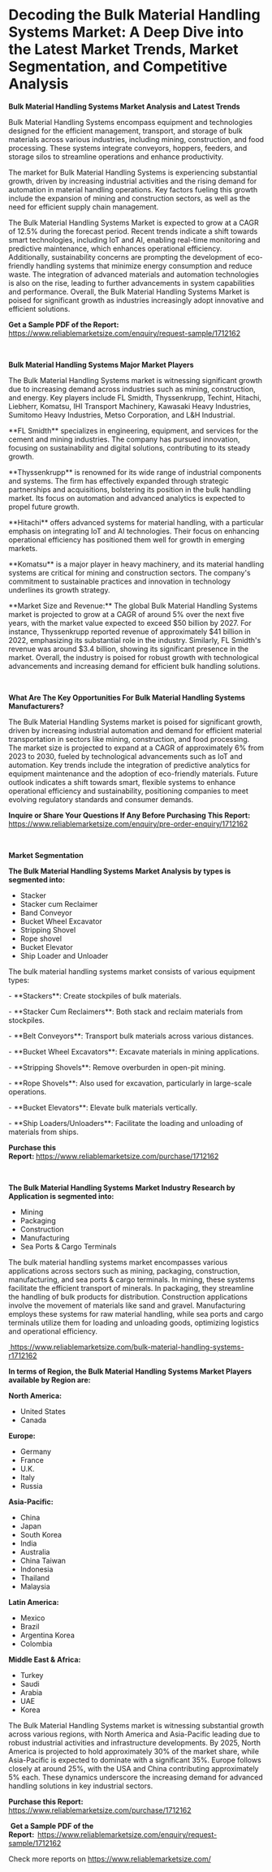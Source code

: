 <p><h1>Decoding the Bulk Material Handling Systems Market: A Deep Dive into the Latest Market Trends, Market Segmentation, and Competitive Analysis</h1></p><p><strong>Bulk Material Handling Systems Market Analysis and Latest Trends</strong></p>
<p><p>Bulk Material Handling Systems encompass equipment and technologies designed for the efficient management, transport, and storage of bulk materials across various industries, including mining, construction, and food processing. These systems integrate conveyors, hoppers, feeders, and storage silos to streamline operations and enhance productivity.</p><p>The market for Bulk Material Handling Systems is experiencing substantial growth, driven by increasing industrial activities and the rising demand for automation in material handling operations. Key factors fueling this growth include the expansion of mining and construction sectors, as well as the need for efficient supply chain management. </p><p>The Bulk Material Handling Systems Market is expected to grow at a CAGR of 12.5% during the forecast period. Recent trends indicate a shift towards smart technologies, including IoT and AI, enabling real-time monitoring and predictive maintenance, which enhances operational efficiency. Additionally, sustainability concerns are prompting the development of eco-friendly handling systems that minimize energy consumption and reduce waste. The integration of advanced materials and automation technologies is also on the rise, leading to further advancements in system capabilities and performance. Overall, the Bulk Material Handling Systems Market is poised for significant growth as industries increasingly adopt innovative and efficient solutions.</p></p>
<p><strong>Get a Sample PDF of the Report:&nbsp;</strong> <a href="https://www.reliablemarketsize.com/enquiry/request-sample/1712162?utm_campaign=3220&utm_medium=2&utm_source=Github&utm_content=ia&utm_term=27032025&utm_id=bulk-material-handling-systems">https://www.reliablemarketsize.com/enquiry/request-sample/1712162</a></p>
<p>&nbsp;</p>
<p><strong>Bulk Material Handling Systems Major Market Players</strong></p>
<p><p>The Bulk Material Handling Systems market is witnessing significant growth due to increasing demand across industries such as mining, construction, and energy. Key players include FL Smidth, Thyssenkrupp, Techint, Hitachi, Liebherr, Komatsu, IHI Transport Machinery, Kawasaki Heavy Industries, Sumitomo Heavy Industries, Metso Corporation, and L&H Industrial.</p><p>**FL Smidth** specializes in engineering, equipment, and services for the cement and mining industries. The company has pursued innovation, focusing on sustainability and digital solutions, contributing to its steady growth.</p><p>**Thyssenkrupp** is renowned for its wide range of industrial components and systems. The firm has effectively expanded through strategic partnerships and acquisitions, bolstering its position in the bulk handling market. Its focus on automation and advanced analytics is expected to propel future growth.</p><p>**Hitachi** offers advanced systems for material handling, with a particular emphasis on integrating IoT and AI technologies. Their focus on enhancing operational efficiency has positioned them well for growth in emerging markets.</p><p>**Komatsu** is a major player in heavy machinery, and its material handling systems are critical for mining and construction sectors. The company's commitment to sustainable practices and innovation in technology underlines its growth strategy.</p><p>**Market Size and Revenue:** The global Bulk Material Handling Systems market is projected to grow at a CAGR of around 5% over the next five years, with the market value expected to exceed $50 billion by 2027. For instance, Thyssenkrupp reported revenue of approximately $41 billion in 2022, emphasizing its substantial role in the industry. Similarly, FL Smidth's revenue was around $3.4 billion, showing its significant presence in the market. Overall, the industry is poised for robust growth with technological advancements and increasing demand for efficient bulk handling solutions.</p></p>
<p>&nbsp;</p>
<p><strong>What Are The Key Opportunities For Bulk Material Handling Systems Manufacturers?</strong></p>
<p><p>The Bulk Material Handling Systems market is poised for significant growth, driven by increasing industrial automation and demand for efficient material transportation in sectors like mining, construction, and food processing. The market size is projected to expand at a CAGR of approximately 6% from 2023 to 2030, fueled by technological advancements such as IoT and automation. Key trends include the integration of predictive analytics for equipment maintenance and the adoption of eco-friendly materials. Future outlook indicates a shift towards smart, flexible systems to enhance operational efficiency and sustainability, positioning companies to meet evolving regulatory standards and consumer demands.</p></p>
<p><strong>Inquire or Share Your Questions If Any Before Purchasing This Report:</strong> <a href="https://www.reliablemarketsize.com/enquiry/pre-order-enquiry/1712162?utm_campaign=3220&utm_medium=2&utm_source=Github&utm_content=ia&utm_term=27032025&utm_id=bulk-material-handling-systems">https://www.reliablemarketsize.com/enquiry/pre-order-enquiry/1712162</a></p>
<p>&nbsp;</p>
<p><strong>Market Segmentation</strong></p>
<p><strong>The Bulk Material Handling Systems Market Analysis by types is segmented into:</strong></p>
<p><ul><li>Stacker</li><li>Stacker cum Reclaimer</li><li>Band Conveyor</li><li>Bucket Wheel Excavator</li><li>Stripping Shovel</li><li>Rope shovel</li><li>Bucket Elevator</li><li>Ship Loader and Unloader</li></ul></p>
<p><p>The bulk material handling systems market consists of various equipment types: </p><p>- **Stackers**: Create stockpiles of bulk materials. </p><p>- **Stacker Cum Reclaimers**: Both stack and reclaim materials from stockpiles. </p><p>- **Belt Conveyors**: Transport bulk materials across various distances. </p><p>- **Bucket Wheel Excavators**: Excavate materials in mining applications. </p><p>- **Stripping Shovels**: Remove overburden in open-pit mining. </p><p>- **Rope Shovels**: Also used for excavation, particularly in large-scale operations. </p><p>- **Bucket Elevators**: Elevate bulk materials vertically. </p><p>- **Ship Loaders/Unloaders**: Facilitate the loading and unloading of materials from ships.</p></p>
<p><strong>Purchase this Report:&nbsp;</strong><a href="https://www.reliablemarketsize.com/purchase/1712162?utm_campaign=3220&utm_medium=2&utm_source=Github&utm_content=ia&utm_term=27032025&utm_id=bulk-material-handling-systems">https://www.reliablemarketsize.com/purchase/1712162</a></p>
<p>&nbsp;</p>
<p><strong>The Bulk Material Handling Systems Market Industry Research by Application is segmented into:</strong></p>
<p><ul><li>Mining</li><li>Packaging</li><li>Construction</li><li>Manufacturing</li><li>Sea Ports & Cargo Terminals</li></ul></p>
<p><p>The bulk material handling systems market encompasses various applications across sectors such as mining, packaging, construction, manufacturing, and sea ports & cargo terminals. In mining, these systems facilitate the efficient transport of minerals. In packaging, they streamline the handling of bulk products for distribution. Construction applications involve the movement of materials like sand and gravel. Manufacturing employs these systems for raw material handling, while sea ports and cargo terminals utilize them for loading and unloading goods, optimizing logistics and operational efficiency.</p></p>
<p><a href="https://www.reliablemarketsize.com/bulk-material-handling-systems-r1712162?utm_campaign=3220&utm_medium=2&utm_source=Github&utm_content=ia&utm_term=27032025&utm_id=bulk-material-handling-systems">&nbsp;https://www.reliablemarketsize.com/bulk-material-handling-systems-r1712162</a></p>
<p><strong>In terms of Region, the Bulk Material Handling Systems Market Players available by Region are:</strong></p>
<p>
    <p> <strong> North America: </strong>
        <ul>
            <li>United States</li>
            <li>Canada</li>
        </ul>
        </p> 
    <p> <strong> Europe: </strong>
        <ul>
            <li>Germany</li>
            <li>France</li>
            <li>U.K.</li>
            <li>Italy</li>
            <li>Russia</li>
        </ul>
        </p> 
    <p> <strong> Asia-Pacific: </strong>
        <ul>
            <li>China</li>
            <li>Japan</li>
            <li>South Korea</li>
            <li>India</li>
            <li>Australia</li>
            <li>China Taiwan</li>
            <li>Indonesia</li>
            <li>Thailand</li>
            <li>Malaysia</li>
        </ul>
        </p> 
    <p> <strong> Latin America: </strong>
        <ul>
            <li>Mexico</li>
            <li>Brazil</li>
            <li>Argentina Korea</li>
            <li>Colombia</li>
        </ul>
        </p> 
    <p> <strong> Middle East & Africa: </strong>
        <ul>
            <li>Turkey</li>
            <li>Saudi</li>
            <li>Arabia</li>
            <li>UAE</li>
            <li>Korea</li>
        </ul>
    </p>
    </p>
<p><p>The Bulk Material Handling Systems market is witnessing substantial growth across various regions, with North America and Asia-Pacific leading due to robust industrial activities and infrastructure developments. By 2025, North America is projected to hold approximately 30% of the market share, while Asia-Pacific is expected to dominate with a significant 35%. Europe follows closely at around 25%, with the USA and China contributing approximately 5% each. These dynamics underscore the increasing demand for advanced handling solutions in key industrial sectors.</p></p>
<p><strong>Purchase this Report: </strong><a href="https://www.reliablemarketsize.com/purchase/1712162?utm_campaign=3220&utm_medium=2&utm_source=Github&utm_content=ia&utm_term=27032025&utm_id=bulk-material-handling-systems">https://www.reliablemarketsize.com/purchase/1712162</a></p>
<p>&nbsp;<strong>Get a Sample PDF of the Report:&nbsp;&nbsp;</strong><a href="https://www.reliablemarketsize.com/enquiry/request-sample/1712162?utm_campaign=3220&utm_medium=2&utm_source=Github&utm_content=ia&utm_term=27032025&utm_id=bulk-material-handling-systems">https://www.reliablemarketsize.com/enquiry/request-sample/1712162</a></p>
<p><strong></strong></p>
<p>Check more reports on <a href="https://www.reliablemarketsize.com/?utm_campaign=3220&utm_medium=2&utm_source=Github&utm_content=ia&utm_term=27032025&utm_id=bulk-material-handling-systems">https://www.reliablemarketsize.com/</a></p>